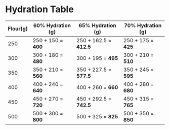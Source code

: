 # Hydration Table

| **Flour(g)** | **60% Hydration (g)** | **65% Hydration (g)**   | **70% Hydration (g)** |
| ------------ | --------------------- | ----------------------- | --------------------- |
| 250          | 250 + 150 = **400**   | 250 + 162.5 = **412.5** | 250 + 175 = **425**   |
| 300          | 300 + 180 = **480**   | 300 + 195 = **495**     | 300 + 210 = **510**   |
| 350          | 350 + 210 = **560**   | 350 + 227.5 = **577.5** | 350 + 245 = **595**   |
| 400          | 400 + 240 = **640**   | 400 + 260 = **660**     | 400 + 280 = **680**   |
| 450          | 450 + 270 = **720**   | 450 + 292.5 = **742.5** | 450 + 315 = **765**   |
| 500          | 500 + 300 = **800**   | 500 + 325 = **825**     | 500 + 350 = **850**   |
